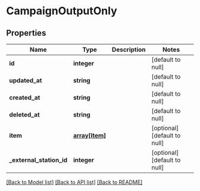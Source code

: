 # CampaignOutputOnly

## Properties
Name | Type | Description | Notes
------------ | ------------- | ------------- | -------------
**id** | **integer** |  | [default to null]
**updated_at** | **string** |  | [default to null]
**created_at** | **string** |  | [default to null]
**deleted_at** | **string** |  | [default to null]
**item** | [**array[Item]**](Item.md) |  | [optional] [default to null]
**_external_station_id** | **integer** |  | [optional] [default to null]

[[Back to Model list]](../README.md#documentation-for-models) [[Back to API list]](../README.md#documentation-for-api-endpoints) [[Back to README]](../README.md)


